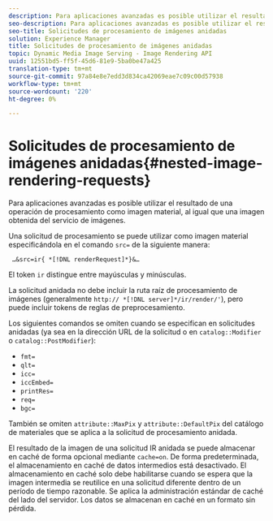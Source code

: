 ```yaml
---
description: Para aplicaciones avanzadas es posible utilizar el resultado de una operación de procesamiento como imagen material, al igual que una imagen obtenida del servicio de imágenes.
seo-description: Para aplicaciones avanzadas es posible utilizar el resultado de una operación de procesamiento como imagen material, al igual que una imagen obtenida del servicio de imágenes.
seo-title: Solicitudes de procesamiento de imágenes anidadas
solution: Experience Manager
title: Solicitudes de procesamiento de imágenes anidadas
topic: Dynamic Media Image Serving - Image Rendering API
uuid: 12551bd5-ff5f-45d6-81e9-5ba0be47a425
translation-type: tm+mt
source-git-commit: 97a84e8e7edd3d834ca42069eae7c09c00d57938
workflow-type: tm+mt
source-wordcount: '220'
ht-degree: 0%

---
```



# Solicitudes de procesamiento de imágenes anidadas{#nested-image-rendering-requests}

Para aplicaciones avanzadas es posible utilizar el resultado de una operación de procesamiento como imagen material, al igual que una imagen obtenida del servicio de imágenes.

Una solicitud de procesamiento se puede utilizar como imagen material especificándola en el comando `src=` de la siguiente manera:

` …&src=ir{ *[!DNL renderRequest]*}&…`

El token `ir` distingue entre mayúsculas y minúsculas.

La solicitud anidada no debe incluir la ruta raíz de procesamiento de imágenes (generalmente `http:// *[!DNL server]*/ir/render/'`), pero puede incluir tokens de reglas de preprocesamiento.

Los siguientes comandos se omiten cuando se especifican en solicitudes anidadas (ya sea en la dirección URL de la solicitud o en `catalog::Modifier` o `catalog::PostModifier`):

* `fmt=`
* `qlt=`
* `icc=`
* `iccEmbed=`
* `printRes=`
* `req=`
* `bgc=`

También se omiten `attribute::MaxPix` y `attribute::DefaultPix` del catálogo de materiales que se aplica a la solicitud de procesamiento anidada.

El resultado de la imagen de una solicitud IR anidada se puede almacenar en caché de forma opcional mediante `cache=on`. De forma predeterminada, el almacenamiento en caché de datos intermedios está desactivado. El almacenamiento en caché solo debe habilitarse cuando se espera que la imagen intermedia se reutilice en una solicitud diferente dentro de un período de tiempo razonable. Se aplica la administración estándar de caché del lado del servidor. Los datos se almacenan en caché en un formato sin pérdida.
